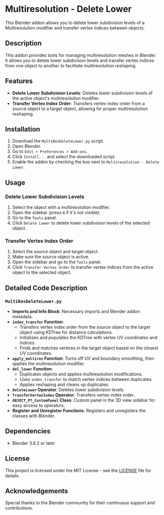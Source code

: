 # Multiresolution - Delete Lower

This Blender addon allows you to delete lower subdivision levels of a Multiresolution modifier and transfer vertex indices between objects.

## Description

This addon provides tools for managing multiresolution meshes in Blender. It allows you to delete lower subdivision levels and transfer vertex indices from one object to another to facilitate multiresolution reshaping.

## Features

- **Delete Lower Subdivision Levels**: Deletes lower subdivision levels of the active object's multiresolution modifier.
- **Transfer Vertex Index Order**: Transfers vertex index order from a source object to a target object, allowing for proper multiresolution reshaping.

## Installation

1. Download the `MultiResDeleteLower.py` script.
2. Open Blender.
3. Go to `Edit > Preferences > Add-ons`.
4. Click `Install...` and select the downloaded script.
5. Enable the addon by checking the box next to `Multiresolution - Delete Lower`.

## Usage

### Delete Lower Subdivision Levels

1. Select the object with a multiresolution modifier.
2. Open the sidebar (press `N` if it's not visible).
3. Go to the `Tools` panel.
4. Click `Delete Lower` to delete lower subdivision levels of the selected object.

### Transfer Vertex Index Order

1. Select the source object and target object.
2. Make sure the source object is active.
3. Open the sidebar and go to the `Tools` panel.
4. Click `Transfer Vertex Order` to transfer vertex indices from the active object to the selected object.

## Detailed Code Description

### `MultiResDeleteLower.py`

- **Imports and Info Block**: Necessary imports and Blender addon metadata.
- **`index_transfer` Function**: 
  - Transfers vertex index order from the source object to the target object using KDTree for distance calculations.
  - Initializes and populates the KDTree with vertex UV coordinates and indices.
  - Finds and matches vertices in the target object based on the closest UV coordinates.
- **`apply_multires` Function**: Turns off UV and boundary smoothing, then applies the multiresolution modifier.
- **`del_lower` Function**: 
  - Duplicates objects and applies multiresolution modifications.
  - Uses `index_transfer` to match vertex indices between duplicates.
  - Applies reshaping and cleans up duplicates.
- **`DeleteLower` Operator**: Deletes lower subdivision levels.
- **`TransferVertexIndex` Operator**: Transfers vertex index order.
- **`OBJECT_PT_CustomPanel` Class**: Custom panel in the 3D view sidebar for easy access to operators.
- **Register and Unregister Functions**: Registers and unregisters the classes with Blender.

## Dependencies

- Blender 3.6.2 or later

## License

This project is licensed under the MIT License - see the [LICENSE](LICENSE) file for details.

## Acknowledgements

Special thanks to the Blender community for their continuous support and contributions.

